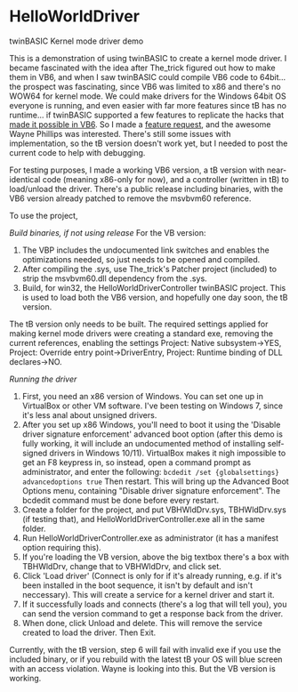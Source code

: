# HelloWorldDriver
twinBASIC Kernel mode driver demo

This is a demonstration of using twinBASIC to create a kernel mode driver. I became fascinated with the idea after The_trick figured out how to make them in VB6, and when I saw twinBASIC could compile VB6 code to 64bit... the prospect was fascinating, since VB6 was limited to x86 and there's no WOW64 for kernel mode. We could make drivers for the Windows 64bit OS everyone is running, and even easier with far more features since tB has no runtime... if twinBASIC supported a few features to replicate the hacks that [made it possible in VB6](https://www.vbforums.com/showthread.php?788179-VB6-Kernel-mode-driver). So I made a [feature request](https://github.com/twinbasic/twinbasic/issues/1013), and the awesome Wayne Phillips was interested. There's still some issues with implementation, so the tB version doesn't work yet, but I needed to post the current code to help with debugging.

For testing purposes, I made a working VB6 version, a tB version with near-identical code (meaning x86-only for now), and a controller (written in tB) to load/unload the driver. There's a public release including binaries, with the VB6 version already patched to remove the msvbvm60 reference.

To use the project, 

*Build binaries, if not using release*
For the VB version:
1) The VBP includes the undocumented link switches and enables the optimizations needed, so just needs to be opened and compiled.
2) After compiling the .sys, use The_trick's Patcher project (included) to strip the msvbvm60.dll dependency from the .sys.
3) Build, for win32, the HelloWorldDriverController twinBASIC project. This is used to load both the VB6 version, and hopefully one day soon, the tB version.

The tB version only needs to be built. The required settings applied for making kernel mode drivers were creating a standard exe, removing the current references, enabling the settings Project: Native subsystem->YES, Project: Override entry point->DriverEntry, Project: Runtime binding of DLL declares->NO.

*Running the driver*
1) First, you need an x86 version of Windows. You can set one up in VirtualBox or other VM software. I've been testing on Windows 7, since it's less anal about unsigned drivers.
2) After you set up x86 Windows, you'll need to boot it using the 'Disable driver signature enforcement' advanced boot option (after this demo is fully working, it will include an undocumented method of installing self-signed drivers in Windows 10/11). VirtualBox makes it nigh impossible to get an F8 keypress in, so instead, open a command prompt as administrator, and enter the following:
`bcdedit /set {globalsettings} advancedoptions true`
Then restart. This will bring up the Advanced Boot Options menu, containing "Disable driver signature enforcement". The bcdedit command must be done before every restart.
3) Create a folder for the project, and put VBHWldDrv.sys, TBHWldDrv.sys (if testing that), and HelloWorldDriverController.exe all in the same folder.
4) Run HelloWorldDriverController.exe as administrator (it has a manifest option requiring this). 
5) If you're loading the VB version, above the big textbox there's a box with TBHWldDrv, change that to VBHWldDrv, and click set.
6) Click 'Load driver' (Connect is only for if it's already running, e.g. if it's been installed in the boot sequence, it isn't by default and isn't neccessary). This will create a service for a kernel driver and start it.
7) If it successfully loads and connects (there's a log that will tell you), you can send the version command to get a response back from the driver.
8) When done, click Unload and delete. This will remove the service created to load the driver. Then Exit.

Currently, with the tB version, step 6 will fail with invalid exe if you use the included binary, or if you rebuild with the latest tB your OS will blue screen with an access violation.  Wayne is looking into this. But the VB version is working.
